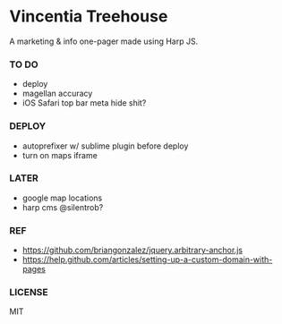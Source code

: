 Vincentia Treehouse
===================

A marketing &amp; info one-pager made using Harp JS. 

### TO DO
- deploy
- magellan accuracy
- iOS Safari top bar meta hide shit?

### DEPLOY
- autoprefixer w/ sublime plugin before deploy
- turn on maps iframe

### LATER
- google map locations
- harp cms @silentrob?

### REF
- https://github.com/briangonzalez/jquery.arbitrary-anchor.js
- https://help.github.com/articles/setting-up-a-custom-domain-with-pages

### LICENSE
MIT
